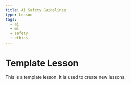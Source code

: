 ```yaml
---
title: AI Safety Guidelines
type: Lesson
tags:
  - ai
  - ml
  - safety
  - ethics
---
```


# Template Lesson

This is a template lesson. It is used to create new lessons.
